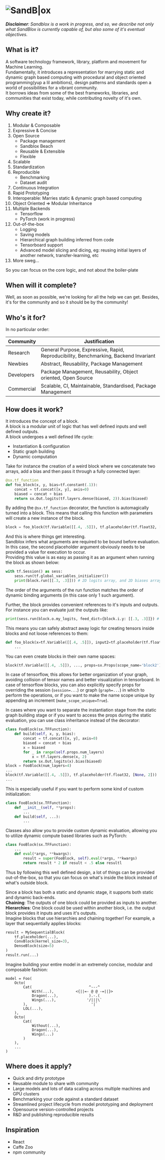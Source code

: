 ![SandB|ox](https://image.ibb.co/bRbfGc/SandBlox.png)
===
***Disclaimer**: Sandblox is a work in progress, and so, we describe not only what SandBlox is currently capable of, but also some of it's eventual objectives.*

**What** is it?
---  
A software technology framework, library, platform and movement for Machine Learning.  
Fundamentally, it introduces a representation for marrying static and dynamic graph based computing with procedural and object oriented programming(yup a lil ambitions), design patterns and standards open a world of possibilities for a vibrant community.  
It borrows ideas from some of the best frameworks, libraries, and communities that exist today, while contributing novelty of it's own.  

**Why** create it?
---
1. Modular & Composable
2. Expressive & Concise
3. Open Source
     - Package management
     - Sandblox Beach
     - Reusable & Extensible
     - Flexible
4. Scalable
5. Standardization
6. Reproducible
     - Benchmarking
     - Dataset audit
7. Continuous Integration
8. Rapid Prototyping
9. Interoperable: Marries static & dynamic graph based computing
10. Object Oriented => Modular Inheritance
11. Multiple Backends
     - Tensorflow
     - PyTorch (work in progress)
12. Out-of-the-box
     - Logging
     - Saving models
     - Hierarchical graph building inferred from code
     - Tensorboard support
     - Advanced model slicing and dicing, eg: reusing initial layers of another network, transfer-learning, etc
13. More sweg...

So you can focus on the core logic, and not about the boiler-plate

**When** will it complete?
---
Well, as soon as possible, we're looking for all the help we can get. Besides, it's for the community and so it should be by the community!

**Who**'s it for?
---
In no particular order:

Community     | Justification
---|---
Research    | General Purpose, Expressive, Rapid, Reproducibility, Benchmarking, Backend Invariant
Newbies     | Abstract, Reusability, Package Management
Developers  | Package Management, Reusability, Object oriented, Open Source
Commercial  | Scalable, CI, Maintainable, Standardised, Package Management

**How** does it work?
---
It introduces the concept of a block.  
A block is a modular unit of logic that has well defined inputs and well defined outputs.  
A block undergoes a well defined life cycle:
 - Instantiation & configuration
 - Static graph building
 - Dynamic computation

Take for instance the creation of a weird block where we concatenate two arrays, add a bias and then pass it through a fully connected layer:

```python
@sx.tf_function
def foo_block(x, y, bias=tf.constant(.1)):
    concat = tf.concat([x, y], axis=0)
    biased = concat + bias
    return sx.Out.logits(tf.layers.dense(biased, 2)).bias(biased)
```

By adding the `@sx.tf_function` decorator, the function is automagically turned into a block.
This means that calling this function with parameters will create a new instance of the block.

```python
block = foo_block(tf.Variable([[.4, .5]]), tf.placeholder(tf.float32, [None, 2]))
```

And this is where things get interesting.  
Sandblox infers what arguments are required to be bound before evaluation.
In this case, the second placeholder argument obviously needs to be provided a value for execution to occur.   
Providing this value is as easy as passing it as an argument when running the block as shown below:  

```python
with tf.Session() as sess:
    sess.run(tf.global_variables_initializer())
    print(block.run([[.3, .3]])) # 2D logits array, and 2D biases array
```

The order of the arguments of the run function matches the order of dynamic binding arguments (in this case only 1 such argument).

Further, the block provides convenient references to it's inputs and outputs. For instance you can evaluate just the outputs like:

```python
print(sess.run(block.o.my_logits, feed_dict={block.i.y: [[.3, .3]]}) # 2D logits array
```

This means you can safely abstract away logic for creating tensors inside blocks and not loose references to them:

```python
def foo_block(x=tf.Variable([[.4, .5]]), input2=tf.placeholder(tf.float32, [None, 2]), bias=tf.constant(.1))
    ...
```

You can even create blocks in their own name spaces:

```python
block(tf.Variable([[.4, .5]]), ..., props=sx.Props(scope_name='block2'))
```

In case of tensorflow, this allows for better organization of your graph, avoiding collision of tensor names and better visualization in tensorboard.
In case of tensorflow blocks, you can also explicitly specify props for overriding the session (`session=...`) or graph (`graph=...`) in which to perform the operations, or if you want to make the name scope unique by appending an increment (`make_scope_unique=True`).

In cases where you want to separate the instantiation stage from the static graph building stage or if you want to access the props during the static evaluation, you can use class inheritance instead of the decorator:

```python
class FooBlock(sx.TFFunction):
    def build(self, x, y, bias):
        concat = tf.concat([x, y], axis=0)
        biased = concat + bias
        x = biased
        for _ in range(self.props.num_layers)
            x = tf.layers.dense(x, 2)
        return sx.Out.logits(x).bias(biased)
block = FooBlock(num_layers=4)
...
block(tf.Variable([[.4, .5]]), tf.placeholder(tf.float32, [None, 2]))
...
```

This is especially useful if you want to perform some kind of custom initialization:

```python
class FooBlock(sx.TFFunction):
    def __init__(self, **props):
        ...
    def build(self, ...):
        ...
```
	    
Classes also allow you to provide custom dynamic evaluation, allowing you to utilize dynamic compute based libraries such as PyTorch:

```python
class FooBlock(sx.TFFunction):
    ...
    def eval(*args, **kwargs):
        result = super(FooBlock, self).eval(*args, **kwargs)
        return result * 2 if result < .5 else resultl
```

Thus by following this well defined design, a lot of things can be provided out-of-the-box, so that you can focus on what's inside the block instead of what's outside block.
 
Since a block has both a static and dynamic stage, it supports both static and dynamic back-ends.  
**Chaining**: The outputs of one block could be provided as inputs to another.  
**Hierarchies**: One block could be used within another block, i.e. the output block provides it inputs and uses it's outputs.  
Imagine blocks that use hierarchies and chaining together!
For example, a layer that sequentially applies blocks:

```python
result = MySequentialBlock(
    tf.placeholder(...),
    ConvBlock(kernel_size=3),
    DenseBlock(size=5)
)
result.run(...)
```

Imagine building your entire model in an extremely concise, modular and composable fashion:

```
model = Foo(
    Octo(
        Cat(                          ^---^
            With(...),          <{||=- @ @ -=||}>
            Dragon(...),              ).-.(
            Wings(...),              '/|||\`
        ),                             '|`  
        LOL(...),
    ),
    Octo(
        Cat(
            Without(...),
            Dragon(...),
            Wings(...)
        )
    ),
    ...
)
```


**Where** does it apply?
---
 - Quick and dirty prototype
 - Reusable module to share with community
 - Large models and lots of data scaling across multiple machines and GPU clusters
 - Benchmarking your code against a standard dataset
 - Streamlined project lifecycle from model prototyping and deployment
 - Opensource version-controlled projects
 - R&D and publishing reproducible results

Inspiration
---
 - React
 - Caffe Zoo
 - npm community